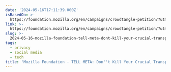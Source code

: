 ```yaml
---
date: '2024-05-16T17:11:39.000Z'
isBasedOn: >-
  https://foundation.mozilla.org/en/campaigns/crowdtangle-petition/?utm_medium=social&utm_source=twitter&utm_campaign=24-Crowdtangle&utm_content=link_petition&utm_term=en
link: >-
  https://foundation.mozilla.org/en/campaigns/crowdtangle-petition/?utm_medium=social&utm_source=twitter&utm_campaign=24-Crowdtangle&utm_content=link_petition&utm_term=en
slug: >-
  2024-05-16-mozilla-foundation-tell-meta-dont-kill-your-crucial-transparency-tool
tags:
  - privacy
  - social media
  - tech
title: 'Mozilla Foundation - TELL META: Don''t Kill Your Crucial Transparency Tool, '
---
```

 
